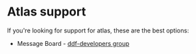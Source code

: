 # Atlas support
If you're looking for support for atlas, these are the best options:

* Message Board - [ddf-developers group](https://groups.google.com/forum/#!forum/ddf-developers)